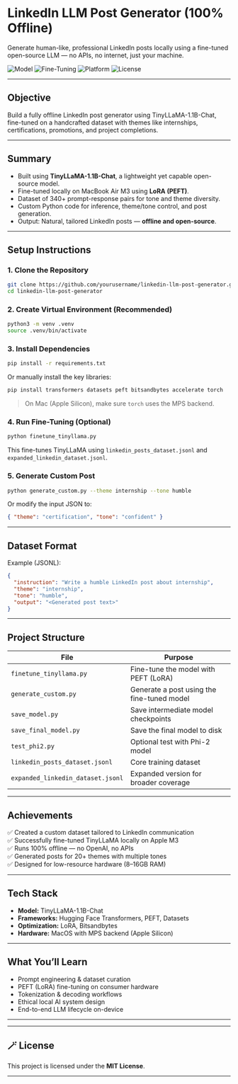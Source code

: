 #  LinkedIn LLM Post Generator (100% Offline)

Generate human-like, professional LinkedIn posts locally using a fine-tuned open-source LLM — no APIs, no internet, just your machine.

![Model](https://img.shields.io/badge/Model-TinyLLaMA--1.1B--Chat-blue)
![Fine-Tuning](https://img.shields.io/badge/PEFT-LoRA-green)
![Platform](https://img.shields.io/badge/Offline-Support-orange)
![License](https://img.shields.io/badge/License-MIT-lightgrey)

---

##  Objective

Build a fully offline LinkedIn post generator using TinyLLaMA-1.1B-Chat, fine-tuned on a handcrafted dataset with themes like internships, certifications, promotions, and project completions.

---

## Summary

- Built using **TinyLLaMA-1.1B-Chat**, a lightweight yet capable open-source model.
- Fine-tuned locally on MacBook Air M3 using **LoRA (PEFT)**.
- Dataset of 340+ prompt-response pairs for tone and theme diversity.
- Custom Python code for inference, theme/tone control, and post generation.
- Output: Natural, tailored LinkedIn posts — **offline and open-source**.

---

##  Setup Instructions

### 1. Clone the Repository

```bash
git clone https://github.com/yourusername/linkedin-llm-post-generator.git
cd linkedin-llm-post-generator
```

### 2. Create Virtual Environment (Recommended)

```bash
python3 -m venv .venv
source .venv/bin/activate
```

### 3. Install Dependencies

```bash
pip install -r requirements.txt
```

Or manually install the key libraries:

```bash
pip install transformers datasets peft bitsandbytes accelerate torch
```

> On Mac (Apple Silicon), make sure `torch` uses the MPS backend.

### 4. Run Fine-Tuning (Optional)

```bash
python finetune_tinyllama.py
```

This fine-tunes TinyLLaMA using `linkedin_posts_dataset.jsonl` and `expanded_linkedin_dataset.jsonl`.

### 5. Generate Custom Post

```bash
python generate_custom.py --theme internship --tone humble
```

Or modify the input JSON to:
```json
{ "theme": "certification", "tone": "confident" }
```

---

##  Dataset Format

Example (JSONL):
```json
{
  "instruction": "Write a humble LinkedIn post about internship",
  "theme": "internship",
  "tone": "humble",
  "output": "<Generated post text>"
}
```

---

## Project Structure

| File                     | Purpose |
|--------------------------|---------|
| `finetune_tinyllama.py`  | Fine-tune the model with PEFT (LoRA) |
| `generate_custom.py`     | Generate a post using the fine-tuned model |
| `save_model.py`          | Save intermediate model checkpoints |
| `save_final_model.py`    | Save the final model to disk |
| `test_phi2.py`           | Optional test with Phi-2 model |
| `linkedin_posts_dataset.jsonl` | Core training dataset |
| `expanded_linkedin_dataset.jsonl` | Expanded version for broader coverage |

---

##  Achievements

✅ Created a custom dataset tailored to LinkedIn communication  
✅ Successfully fine-tuned TinyLLaMA locally on Apple M3  
✅ Runs 100% offline — no OpenAI, no APIs  
✅ Generated posts for 20+ themes with multiple tones  
✅ Designed for low-resource hardware (8–16GB RAM)

---

## Tech Stack

- **Model:** TinyLLaMA-1.1B-Chat
- **Frameworks:** Hugging Face Transformers, PEFT, Datasets
- **Optimization:** LoRA, Bitsandbytes
- **Hardware:** MacOS with MPS backend (Apple Silicon)

---

## What You’ll Learn

- Prompt engineering & dataset curation
- PEFT (LoRA) fine-tuning on consumer hardware
- Tokenization & decoding workflows
- Ethical local AI system design
- End-to-end LLM lifecycle on-device

---


---

## 🪄 License

This project is licensed under the **MIT License**.

---
